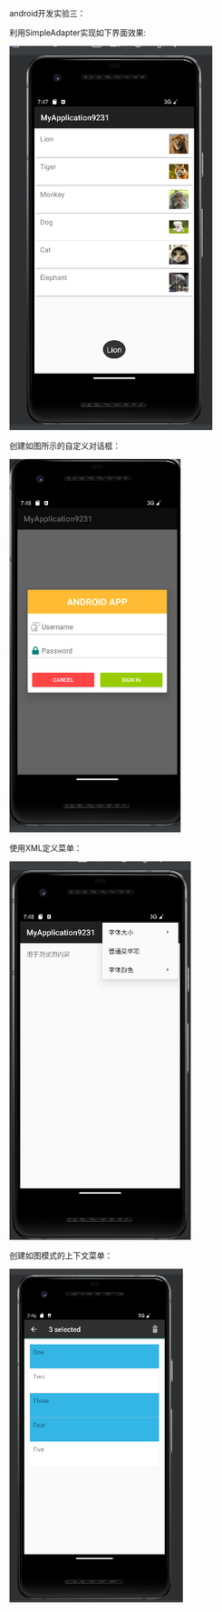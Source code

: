 android开发实验三：

利用SimpleAdapter实现如下界面效果:

![image](https://github.com/tanadsfa/shiyan3/blob/main/image/1.png)

创建如图所示的自定义对话框：

![image](https://github.com/tanadsfa/shiyan3/blob/main/image/2.png)

使用XML定义菜单：

![image](https://github.com/tanadsfa/shiyan3/blob/main/image/3.png)

创建如图模式的上下文菜单：

![image](https://github.com/tanadsfa/shiyan3/blob/main/image/4.png)

